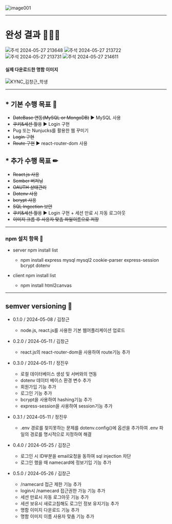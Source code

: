 ![image001](https://github.com/sckdrms/kyungwoon_business_card/assets/56631950/4b6d97f5-7f1a-487a-8e28-b1490cab60aa)
* * *
# 완성 결과 👨🏻‍💻
![주석 2024-05-27 213648](https://github.com/sckdrms/kyungwoon_business_card/assets/56631950/8da6b76b-3681-44f7-81eb-5c4f17f8bc47)
![주석 2024-05-27 213722](https://github.com/sckdrms/kyungwoon_business_card/assets/56631950/36d70291-6ce9-4dda-922a-2dfd1487177e)
![주석 2024-05-27 213731](https://github.com/sckdrms/kyungwoon_business_card/assets/56631950/ebbddb2d-2436-4089-a19b-a8e900554e08)
![주석 2024-05-27 214611](https://github.com/sckdrms/kyungwoon_business_card/assets/56631950/e0946bc5-9cfb-4806-addf-6608e3a2d56e)
#### 실제 다운로드한 명함 이미지
![KYNC_김창근_학생](https://github.com/sckdrms/kyungwoon_business_card/assets/56631950/f054bf76-6d24-4287-abc1-a2bfa00d3656)
* * *

## * 기본 수행 목표 📝 
  - ~~DateBase 연동(MySQL or MongoDB)~~ ▶ MySQL 사용
  - ~~쿠키&세션 활용~~ ▶ Login 구현
  - Pug 또는 Nunjucks를 활용한 웹 꾸미기
  - ~~Login 구현~~
  - ~~Route 구현~~ ▶ react-router-dom 사용

## * 추가 수행 목표 ✏
  - ~~React.js 사용~~
  - ~~Sember 버저닝~~
  - ~~OAUTH 상태관리~~
  - ~~Dotenv 사용~~
  - ~~bcrypt 사용~~
  - ~~SQL Ingection 보안~~
  - ~~쿠키&세션 활용~~ ▶ Login 구현 + 세션 만료 시 자동 로그아웃
  - ~~이미지 크롭 후 사용자 맞춤 파일이름으로 저장~~

* * *
### npm 설치 항목 📌
* server npm install list
  - npm install express mysql mysql2 cookie-parser express-session bcrypt dotenv
    
* client npm install list
  - npm install html2canvas
    
* * *
## semver versioning 📜

* 0.1.0 / 2024-05-08 / 김창근
  - node.js, react.js를 사용한 기본 웹어플리케이션 업로드

* 0.2.0 / 2024-05-11 / 김창근
  - react.js의 react-router-dom을 사용하여 route기능 추가

* 0.3.0 / 2024-05-11 / 정진우
  - 로컬 데이터베이스 생성 및 서버와의 연동
  - dotenv 데이터 베이스 환경 변수 추가
  - 회원가입 기능 추가
  - 로그인 기능 추가
  - bcrypt을 사용하여 hashing기능 추가
  - express-session을 사용하여 session기능 추가

* 0.3.1 / 2024-05-11 / 정진우 
  - .env 경로를 찾지못하는 문제를 dotenv.config()에 옵션을 추가하여 .env 파일의 경로를 명시적으로 지정하여 해결

* 0.4.0 / 2024-05-25 / 김창근 
  - 로그인 시 ID부분을 email요청을 동하여 sql injection 차단
  - 로그인 했을 때 namecard에 정보기입 기능 추가

* 0.5.0 / 2024-05-26 / 김창근 
  - /namecard 접근 제한 기능 추가
  - login시 /namecard 접근권한 가능 기능 추가
  - 세션 만료시 자동 로그아웃 기능 추가
  - 세션 보유시 새로고침해도 로그인 정보 유지기능 추가
  - 명함 이미지 다운로드 기능 추가
  - 명함 이미지 이름 사용자 맞춤 기능 추가
